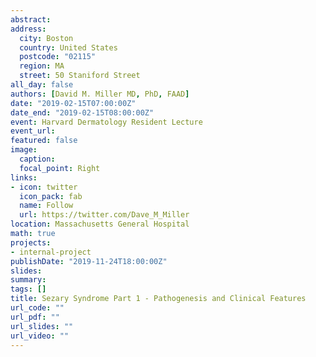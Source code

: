 ```yaml
---
abstract: 
address: 
  city: Boston
  country: United States
  postcode: "02115"
  region: MA
  street: 50 Staniford Street
all_day: false
authors: [David M. Miller MD, PhD, FAAD]
date: "2019-02-15T07:00:00Z"
date_end: "2019-02-15T08:00:00Z"
event: Harvard Dermatology Resident Lecture
event_url: 
featured: false
image:
  caption: 
  focal_point: Right
links:
- icon: twitter
  icon_pack: fab
  name: Follow
  url: https://twitter.com/Dave_M_Miller
location: Massachusetts General Hospital
math: true
projects:
- internal-project
publishDate: "2019-11-24T18:00:00Z"
slides: 
summary: 
tags: []
title: Sezary Syndrome Part 1 - Pathogenesis and Clinical Features
url_code: ""
url_pdf: ""
url_slides: ""
url_video: ""
---
```

